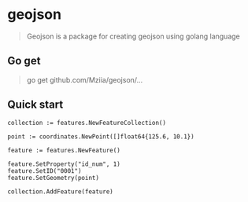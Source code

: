 # geojson

> Geojson is a package for creating geojson using golang language


## Go get
> go get github.com/Mziia/geojson/...


## Quick start

```
collection := features.NewFeatureCollection() 

point := coordinates.NewPoint([]float64{125.6, 10.1}) 

feature := features.NewFeature()  
                    
feature.SetProperty("id_num", 1)
feature.SetID("0001")
feature.SetGeometry(point)
	
collection.AddFeature(feature)
```
